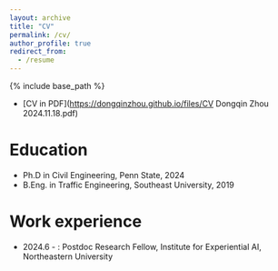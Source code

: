 ```yaml
---
layout: archive
title: "CV"
permalink: /cv/
author_profile: true
redirect_from:
  - /resume
---
```


{% include base_path %}

* [CV in PDF](https://dongqinzhou.github.io/files/CV Dongqin Zhou 2024.11.18.pdf)

Education
======
* Ph.D in Civil Engineering, Penn State, 2024
* B.Eng. in Traffic Engineering, Southeast University, 2019

Work experience
======
* 2024.6 - : Postdoc Research Fellow, Institute for Experiential AI, Northeastern University
  
